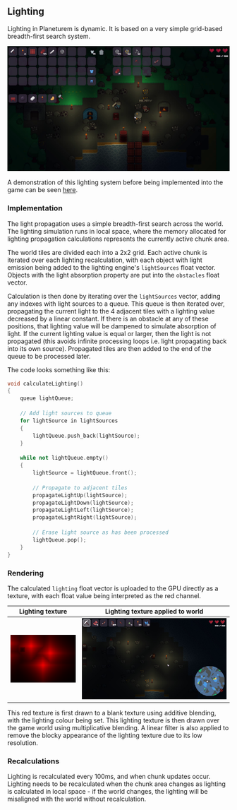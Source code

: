 ## Lighting
Lighting in Planeturem is dynamic. It is based on a very simple grid-based breadth-first search system.

![](../art-designs/multiplayer-screenshot-0.png)

A demonstration of this lighting system before being implemented into the game can be seen [here](https://www.youtube.com/watch?v=wPAsHkzk4gM).

### Implementation
The light propagation uses a simple breadth-first search across the world. The lighting simulation runs in local space, where the memory allocated for lighting propagation calculations represents the currently active chunk area.

The world tiles are divided each into a 2x2 grid. Each active chunk is iterated over each lighting recalculation, with each object with light emission being added to the lighting engine's `lightSources` float vector. Objects with the light absorption property are put into the `obstacles` float vector.

Calculation is then done by iterating over the `lightSources` vector, adding any indexes with light sources to a queue. This queue is then iterated over, propagating the current light to the 4 adjacent tiles with a lighting value decreased by a linear constant. If there is an obstacle at any of these positions, that lighting value will be dampened to simulate absorption of light. If the current lighting value is equal or larger, then the light is not propagated (this avoids infinite processing loops i.e. light propagating back into its own source). Propagated tiles are then added to the end of the queue to be processed later.

The code looks something like this:
```cpp
void calculateLighting()
{
    queue lightQueue;

    // Add light sources to queue
    for lightSource in lightSources
    {
        lightQueue.push_back(lightSource);
    }

    while not lightQueue.empty()
    {
        lightSource = lightQueue.front();

        // Propagate to adjacent tiles
        propagateLightUp(lightSource);
        propagateLightDown(lightSource);
        propagateLightLeft(lightSource);
        propagateLightRight(lightSource);

        // Erase light source as has been processed
        lightQueue.pop();
    }
}
```

### Rendering
The calculated `lighting` float vector is uploaded to the GPU directly as a texture, with each float value being interpreted as the red channel.

| Lighting texture | Lighting texture applied to world |
| ---------------- | --------------------------------- |
| ![](../art-designs/light-texture-red.png) | ![](../art-designs/light-texture-applied.jpg) |

This red texture is first drawn to a blank texture using additive blending, with the lighting colour being set. This lighting texture is then drawn over the game world using multiplicative blending. A linear filter is also applied to remove the blocky appearance of the lighting texture due to its low resolution.

### Recalculations
Lighting is recalculated every 100ms, and when chunk updates occur. Lighting needs to be recalculated when the chunk area changes as lighting is calculated in local space - if the world changes, the lighting will be misaligned with the world without recalculation.
